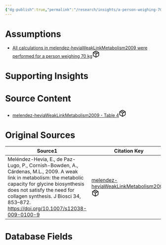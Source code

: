 ```yaml
---
{"dg-publish":true,"permalink":"/research/insights/a-person-weighing-70-kg-needs-as-much-as-13-g-glycine-per-day-from-their-diet/"}
---
```


# Assumptions
<div><ul class="dataview list-view-ul"><li><span><a data-tooltip-position="top" aria-label="Research/Assumptions/All calculations in melendez-heviaWeakLinkMetabolism2009 were performed for a person weighing 70 kg.md" data-href="Research/Assumptions/All calculations in melendez-heviaWeakLinkMetabolism2009 were performed for a person weighing 70 kg.md" href="Research/Assumptions/All calculations in melendez-heviaWeakLinkMetabolism2009 were performed for a person weighing 70 kg.md" class="internal-link" target="_blank" rel="noopener" fileclass-name="Research Links">All calculations in melendez-heviaWeakLinkMetabolism2009 were performed for a person weighing 70 kg</a><a class="metadata-menu fileclass-icon"><svg xmlns="http://www.w3.org/2000/svg" width="24" height="24" viewBox="0 0 24 24" fill="none" stroke="currentColor" stroke-width="2" stroke-linecap="round" stroke-linejoin="round" class="svg-icon lucide-package"><path d="m7.5 4.27 9 5.15"></path><path d="M21 8a2 2 0 0 0-1-1.73l-7-4a2 2 0 0 0-2 0l-7 4A2 2 0 0 0 3 8v8a2 2 0 0 0 1 1.73l7 4a2 2 0 0 0 2 0l7-4A2 2 0 0 0 21 16Z"></path><path d="m3.3 7 8.7 5 8.7-5"></path><path d="M12 22V12"></path></svg></a></span></li></ul></div>

# Supporting Insights
<div><ul class="dataview list-view-ul"></ul></div>

# Source Content
<div><ul class="dataview list-view-ul"><li><span><a data-tooltip-position="top" aria-label="Research/Source Content/melendez-heviaWeakLinkMetabolism2009 - Table 4.md" data-href="Research/Source Content/melendez-heviaWeakLinkMetabolism2009 - Table 4.md" href="Research/Source Content/melendez-heviaWeakLinkMetabolism2009 - Table 4.md" class="internal-link" target="_blank" rel="noopener" fileclass-name="Research Links">melendez-heviaWeakLinkMetabolism2009 - Table 4</a><a class="metadata-menu fileclass-icon"><svg xmlns="http://www.w3.org/2000/svg" width="24" height="24" viewBox="0 0 24 24" fill="none" stroke="currentColor" stroke-width="2" stroke-linecap="round" stroke-linejoin="round" class="svg-icon lucide-package"><path d="m7.5 4.27 9 5.15"></path><path d="M21 8a2 2 0 0 0-1-1.73l-7-4a2 2 0 0 0-2 0l-7 4A2 2 0 0 0 3 8v8a2 2 0 0 0 1 1.73l7 4a2 2 0 0 0 2 0l7-4A2 2 0 0 0 21 16Z"></path><path d="m3.3 7 8.7 5 8.7-5"></path><path d="M12 22V12"></path></svg></a></span></li></ul></div>

# Original Sources
<div><table class="dataview table-view-table"><thead class="table-view-thead"><tr class="table-view-tr-header"><th class="table-view-th"><span>Source</span><span class="dataview small-text">1</span></th><th class="table-view-th"><span>Citation Key</span></th></tr></thead><tbody class="table-view-tbody"><tr><td><span>Meléndez-Hevia, E., de Paz-Lugo, P., Cornish-Bowden, A., Cárdenas, M.L., 2009. A weak link in metabolism: the metabolic capacity for glycine biosynthesis does not satisfy the need for collagen synthesis. J Biosci 34, 853–872. <a rel="noopener" class="external-link" href="https://doi.org/10.1007/s12038-009-0100-9" target="_blank">https://doi.org/10.1007/s12038-009-0100-9</a></span></td><td><span><a data-tooltip-position="top" aria-label="Research/Evidence Sources/melendez-heviaWeakLinkMetabolism2009.md" data-href="Research/Evidence Sources/melendez-heviaWeakLinkMetabolism2009.md" href="Research/Evidence Sources/melendez-heviaWeakLinkMetabolism2009.md" class="internal-link" target="_blank" rel="noopener" fileclass-name="Research Links">melendez-heviaWeakLinkMetabolism2009</a><a class="metadata-menu fileclass-icon"><svg xmlns="http://www.w3.org/2000/svg" width="24" height="24" viewBox="0 0 24 24" fill="none" stroke="currentColor" stroke-width="2" stroke-linecap="round" stroke-linejoin="round" class="svg-icon lucide-package"><path d="m7.5 4.27 9 5.15"></path><path d="M21 8a2 2 0 0 0-1-1.73l-7-4a2 2 0 0 0-2 0l-7 4A2 2 0 0 0 3 8v8a2 2 0 0 0 1 1.73l7 4a2 2 0 0 0 2 0l7-4A2 2 0 0 0 21 16Z"></path><path d="m3.3 7 8.7 5 8.7-5"></path><path d="M12 22V12"></path></svg></a></span></td></tr></tbody></table></div>

# Database Fields